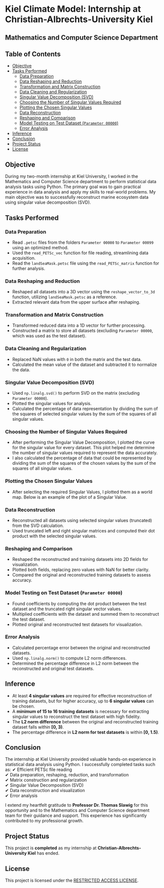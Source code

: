 # Kiel Climate Model: Internship at Christian-Albrechts-University Kiel

## Mathematics and Computer Science Department

## Table of Contents

- [Objective](#Objective)
- [Tasks Performed](#Tasks-Performed)
  - [Data Preparation](#Data-Preparation)
  - [Data Reshaping and Reduction](#Data-Reshaping-and-Reduction)
  - [Transformation and Matrix Construction](#Transformation-and-Matrix-Construction)
  - [Data Cleaning and Regularization](#Data-Cleaning-and-Regularization)
  - [Singular Value Decomposition (SVD)](#Singular-Value-Decomposition-SVD)
  - [Choosing the Number of Singular Values Required](#Choosing-the-Number-of-Singular-Values-Required)
  - [Plotting the Chosen Singular Values](#Plotting-the-Chosen-Singular-Values)
  - [Data Reconstruction](#Data-Reconstruction)
  - [Reshaping and Comparison](#Reshaping-and-Comparison)
  - [Model Testing on Test Dataset (`Parameter 00000`)](#Model-Testing-on-Test-Dataset-Parameter-00000)
  - [Error Analysis](#Error-Analysis)
- [Inference](#Inference)
- [Conclusion](#Conclusion)
- [Project Status](#Project-Status)
- [License](#License)

## Objective

During my two-month internship at Kiel University, I worked in the Mathematics and Computer Science department to perform statistical data analysis tasks using Python. The primary goal was to gain practical experience in data analysis and apply my skills to real-world problems. My main objective was to successfully reconstruct marine ecosystem data using singular value decomposition (SVD).

## Tasks Performed

### Data Preparation
- Read `.petsc` files from the folders `Parameter 00000` to `Parameter 00099` using an optimized method.
- Used the `read_PETSc_vec` function for file reading, streamlining data acquisition.
- Read the `landSeaMask.petsc` file using the `read_PETSc_matrix` function for further analysis.

### Data Reshaping and Reduction
- Reshaped all datasets into a 3D vector using the `reshape_vector_to_3d` function, utilizing `landSeaMask.petsc` as a reference.
- Extracted relevant data from the upper surface after reshaping.

### Transformation and Matrix Construction
- Transformed reduced data into a 1D vector for further processing.
- Constructed a matrix to store all datasets (excluding `Parameter 00000`, which was used as the test dataset).

### Data Cleaning and Regularization
- Replaced NaN values with `0` in both the matrix and the test data.
- Calculated the mean value of the dataset and subtracted it to normalize the data.

### Singular Value Decomposition (SVD)
- Used `np.linalg.svd()` to perform SVD on the matrix (excluding `Parameter 00000`).
- Plotted the singular values for analysis.
- Calculated the percentage of data representation by dividing the sum of the squares of selected singular values by the sum of the squares of all singular values.

### Choosing the Number of Singular Values Required
- After performing the Singular Value Decomposition, I plotted the curve for the singular value for every dataset. This plot helped me determine the number of singular values required to represent the data accurately.
- I also calculated the percentage of data that could be represented by dividing the sum of the squares of the chosen values by the sum of the squares of all singular values.

### Plotting the Chosen Singular Values
- After selecting the required Singular Values, I plotted them as a world map. Below is an example of the plot of a Singular Value.

### Data Reconstruction
- Reconstructed all datasets using selected singular values (truncated) from the SVD calculation.
- Used truncated left and right singular matrices and computed their dot product with the selected singular values.

### Reshaping and Comparison
- Reshaped the reconstructed and training datasets into 2D fields for visualization.
- Plotted both fields, replacing zero values with NaN for better clarity.
- Compared the original and reconstructed training datasets to assess accuracy.

### Model Testing on Test Dataset (`Parameter 00000`)
- Found coefficients by computing the dot product between the test dataset and the truncated right singular vector values.
- Multiplied coefficients with the dataset and summed them to reconstruct the test dataset.
- Plotted original and reconstructed test datasets for visualization.

### Error Analysis
- Calculated percentage error between the original and reconstructed datasets.
- Used `np.linalg.norm()` to compute L2 norm differences.
- Determined the percentage difference in L2 norm between the reconstructed and original test datasets.

## Inference
- At least **4 singular values** are required for effective reconstruction of training datasets, but for higher accuracy, up to **6 singular values** can be chosen.
- A **minimum of 15 to 16 training datasets** is necessary for extracting singular values to reconstruct the test dataset with high fidelity.
- The **L2 norm difference** between the original and reconstructed training dataset falls within **[0, 3)**.
- The percentage difference in **L2 norm for test datasets** is within **[0, 1.5)**.

## Conclusion

The internship at Kiel University provided valuable hands-on experience in statistical data analysis using Python. I successfully completed tasks such as:
✔ Efficient PETSc file reading  
✔ Data preparation, reshaping, reduction, and transformation  
✔ Matrix construction and regularization  
✔ Singular Value Decomposition (SVD)  
✔ Data reconstruction and visualization  
✔ Error analysis  

I extend my heartfelt gratitude to **Professor Dr. Thomas Slawig** for this opportunity and to the Mathematics and Computer Science department team for their guidance and support. This experience has significantly contributed to my professional growth.

## Project Status
This project is **completed** as my internship at **Christian-Albrechts-University Kiel** has ended.

## License
This project is licensed under the [RESTRICTED ACCESS LICENSE](LICENSE).
